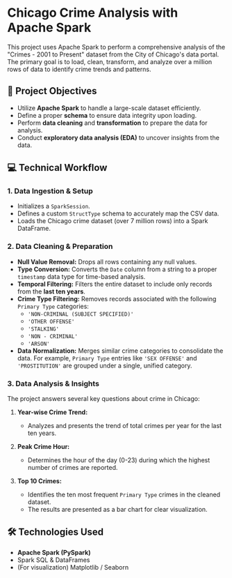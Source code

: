 # Chicago Crime Analysis with Apache Spark

This project uses Apache Spark to perform a comprehensive analysis of the "Crimes - 2001 to Present" dataset from the City of Chicago's data portal. The primary goal is to load, clean, transform, and analyze over a million rows of data to identify crime trends and patterns.

## 🚀 Project Objectives

* Utilize **Apache Spark** to handle a large-scale dataset efficiently.
* Define a proper **schema** to ensure data integrity upon loading.
* Perform **data cleaning** and **transformation** to prepare the data for analysis.
* Conduct **exploratory data analysis (EDA)** to uncover insights from the data.

## 💻 Technical Workflow

### 1. Data Ingestion & Setup
* Initializes a `SparkSession`.
* Defines a custom `StructType` schema to accurately map the CSV data.
* Loads the Chicago crime dataset (over 7 million rows) into a Spark DataFrame.

### 2. Data Cleaning & Preparation
* **Null Value Removal:** Drops all rows containing any null values.
* **Type Conversion:** Converts the `Date` column from a string to a proper `timestamp` data type for time-based analysis.
* **Temporal Filtering:** Filters the entire dataset to include only records from the **last ten years**.
* **Crime Type Filtering:** Removes records associated with the following `Primary Type` categories:
    * `'NON-CRIMINAL (SUBJECT SPECIFIED)'`
    * `'OTHER OFFENSE'`
    * `'STALKING'`
    * `'NON - CRIMINAL'`
    * `'ARSON'`
* **Data Normalization:** Merges similar crime categories to consolidate the data. For example, `Primary Type` entries like `'SEX OFFENSE'` and `'PROSTITUTION'` are grouped under a single, unified category.

### 3. Data Analysis & Insights
The project answers several key questions about crime in Chicago:

1.  **Year-wise Crime Trend:**
    * Analyzes and presents the trend of total crimes per year for the last ten years.

2.  **Peak Crime Hour:**
    * Determines the hour of the day (0-23) during which the highest number of crimes are reported.

3.  **Top 10 Crimes:**
    * Identifies the ten most frequent `Primary Type` crimes in the cleaned dataset.
    * The results are presented as a bar chart for clear visualization.

## 🛠️ Technologies Used

* **Apache Spark (PySpark)**
* Spark SQL & DataFrames
* (For visualization) Matplotlib / Seaborn
